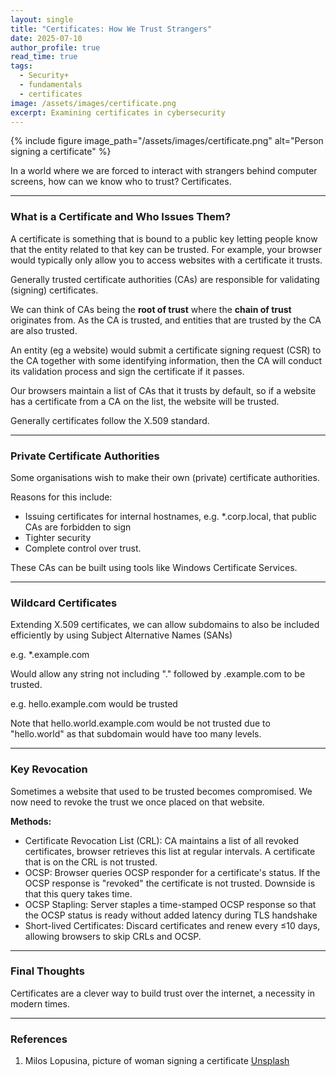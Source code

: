 ```yaml
---
layout: single
title: "Certificates: How We Trust Strangers"
date: 2025-07-10
author_profile: true
read_time: true
tags:
  - Security+
  - fundamentals
  - certificates
image: /assets/images/certificate.png
excerpt: Examining certificates in cybersecurity
---
```


{% include figure
  image_path="/assets/images/certificate.png"
  alt="Person signing a certificate"
%}

In a world where we are forced to interact with strangers behind computer screens, how can we know who to trust? Certificates.

---
### What is a Certificate and Who Issues Them?

A certificate is something that is bound to a public key letting people know that the entity related to that key can be trusted. For example, your browser would typically only allow you to access websites with a certificate it trusts.

Generally trusted certificate authorities (CAs) are responsible for validating (signing) certificates. 

We can think of CAs being the **root of trust** where the **chain of trust** originates from. As the CA is trusted, and entities that are trusted by the CA are also trusted.

An entity (eg a website) would submit a certificate signing request (CSR) to the CA together with some identifying information, then the CA will conduct its validation process and sign the certificate if it passes. 

Our browsers maintain a list of CAs that it trusts by default, so if a website has a certificate from a CA on the list, the website will be trusted.

Generally certificates follow the X.509 standard.

---
### Private Certificate Authorities

Some organisations wish to make their own (private) certificate authorities.

Reasons for this include:

- Issuing certificates for internal hostnames, e.g.  \*.corp.local, that public CAs are forbidden to sign 
- Tighter security
- Complete control over trust.

These CAs can be built using tools like Windows Certificate Services.

---
### Wildcard Certificates

Extending X.509 certificates, we can allow subdomains to also be included efficiently by using Subject Alternative Names (SANs)

e.g. \*.example.com

Would allow any string not including "." followed by .example.com to be trusted.

e.g. hello.example.com would be trusted

Note that hello.world.example.com would be not trusted due to "hello.world" as that subdomain would have too many levels.

---
### Key Revocation

Sometimes a website that used to be trusted becomes compromised. We now need to revoke the trust we once placed on that website.

**Methods:**

- Certificate Revocation List (CRL): CA maintains a list of all revoked certificates, browser retrieves this list at regular intervals. A certificate that is on the CRL is not trusted.
- OCSP: Browser queries OCSP responder for a certificate's status. If the OCSP response is "revoked" the certificate is not trusted. Downside is that this query takes time. 
- OCSP Stapling: Server staples a time-stamped OCSP response so that the OCSP status is ready without added latency during TLS handshake 
- Short-lived Certificates: Discard certificates and renew every ≤10 days, allowing browsers to skip CRLs and OCSP.

---
### Final Thoughts

Certificates are a clever way to build trust over the internet, a necessity in modern times. 

---
### References

1. Milos Lopusina, picture of woman signing a certificate [Unsplash](https://unsplash.com/photos/a-woman-writing-on-a-piece-of-paper-Oe8Q-mzNUT4)






